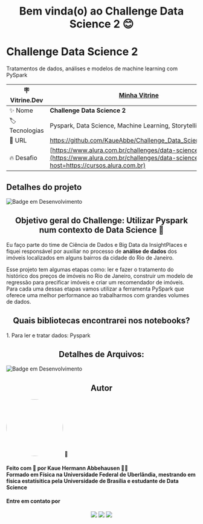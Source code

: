 <h1 align="center"> Bem vinda(o) ao Challenge Data Science 2 😊 </h1>

# Challenge Data Science 2

Tratamentos de dados, análises e modelos de machine learning com PySpark

| :placard: Vitrine.Dev |  [Minha Vitrine](https://cursos.alura.com.br/vitrinedev/kaueabbehausen)   |
| -------------  | --- |
| :sparkles: Nome        | **Challenge Data Science 2**
| :label: Tecnologias | Pyspark, Data Science, Machine Learning, Storytelling
| :rocket: URL         | https://github.com/KaueAbbe/Challenge_Data_Science1_Alura
| :fire: Desafio     | [https://www.alura.com.br/challenges/data-science-2](https://www.alura.com.br/challenges/data-science-2?host=https://cursos.alura.com.br)
<!-- Inserir imagem com a #vitrinedev ao final do link -->



## Detalhes do projeto

![Badge em Desenvolvimento](https://img.shields.io/static/v1?label=STATUS&message=DESENVOLVIMENTO&color=<COLOR>)

<h2 align ="center"> Objetivo geral do Challenge: Utilizar Pyspark num contexto de Data Science 🤔</h2>

Eu faço parte do time de Ciência de Dados e Big Data da InsightPlaces e fiquei responsável por auxiliar no processo de **análise de dados** dos imóveis localizados em alguns bairros da cidade do Rio de Janeiro.

Esse projeto tem algumas etapas como: ler e fazer o tratamento do histórico dos preços de imóveis no Rio de Janeiro, construir um modelo de regressão para precificar imóveis e criar um recomendador de imóveis. Para cada uma dessas etapas vamos utilizar a ferramenta PySpark que oferece uma melhor performance ao trabalharmos com grandes volumes de dados.

<h2 align ="center"> Quais bibliotecas encontrarei nos notebooks?</h2>
1. Para ler e tratar dados: Pyspark



<h2 align ="center"> Detalhes de Arquivos:</h2>

![Badge em Desenvolvimento](https://img.shields.io/static/v1?label=STATUS&message=DESENVOLVIMENTO&color=<COLOR>)

<h2 align ="center">Autor</h2>

<a >
 <img style="border-radius: 50%;" src="https://user-images.githubusercontent.com/68445400/167875457-fac973a9-9ff7-44aa-bd3b-d121e2a805d4.jpg" width="150px;" alt=""/>
 <sub><b></b></sub></a> <a>🚀</a>

<h4> Feito com 💙 por Kaue Hermann Abbehausen 👋🏽 
<br/> Formado em Física na Universidade Federal de Uberlândia, mestrando em física estatísitica pela Universidade de Brasília e estudante de Data Science</h4>
<h4> Entre em contato por</h4>
<div align = "center"> 
   <a href="https://www.linkedin.com/in/kaue-abbehausen-5b1922165/" target="_blank"><img src="https://img.shields.io/badge/-LinkedIn-%230077B5?style=for-the-badge&logo=linkedin&logoColor=white" target="_blank"></a> 
  <a href="https://www.instagram.com/cienciaeanimacao/" target="_blank"><img src="https://img.shields.io/badge/-Instagram-%23E4405F?style=for-the-badge&logo=instagram&logoColor=white" target="_blank"></a>
  <a href = "mailto:kaueabbehausen@hotmail.com"><img src="https://img.shields.io/badge/Microsoft_Outlook-0078D4?style=for-the-badge&logo=microsoft-outlook&logoColor=white" target="_blank"></a>
</div>
